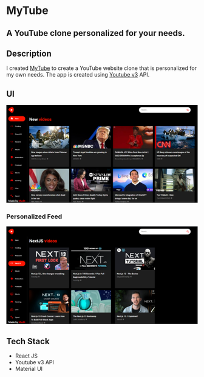 # MyTube
A YouTube clone personalized for your needs.
---

## Description

I created [MyTube](https://mytube-clone.vercel.app/) to create a YouTube website clone that is personalized for my own needs. The app is created using [Youtube v3](https://rapidapi.com/ytdlfree/api/youtube-v31/details) API.

## UI
![MyTube UI](./Assets/Screenshot%202023-02-10%20001535.png)

### Personalized Feed
![Personalized](./Assets/Screenshot%202023-02-10%20002404.png)

## Tech Stack
- React JS
- Youtube v3 API
- Material UI